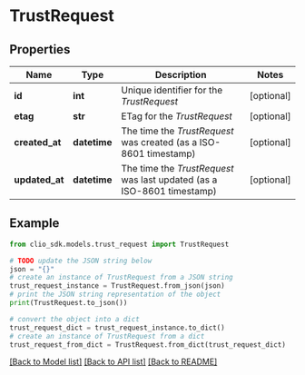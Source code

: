 # TrustRequest


## Properties

Name | Type | Description | Notes
------------ | ------------- | ------------- | -------------
**id** | **int** | Unique identifier for the *TrustRequest* | [optional] 
**etag** | **str** | ETag for the *TrustRequest* | [optional] 
**created_at** | **datetime** | The time the *TrustRequest* was created (as a ISO-8601 timestamp) | [optional] 
**updated_at** | **datetime** | The time the *TrustRequest* was last updated (as a ISO-8601 timestamp) | [optional] 

## Example

```python
from clio_sdk.models.trust_request import TrustRequest

# TODO update the JSON string below
json = "{}"
# create an instance of TrustRequest from a JSON string
trust_request_instance = TrustRequest.from_json(json)
# print the JSON string representation of the object
print(TrustRequest.to_json())

# convert the object into a dict
trust_request_dict = trust_request_instance.to_dict()
# create an instance of TrustRequest from a dict
trust_request_from_dict = TrustRequest.from_dict(trust_request_dict)
```
[[Back to Model list]](../README.md#documentation-for-models) [[Back to API list]](../README.md#documentation-for-api-endpoints) [[Back to README]](../README.md)


